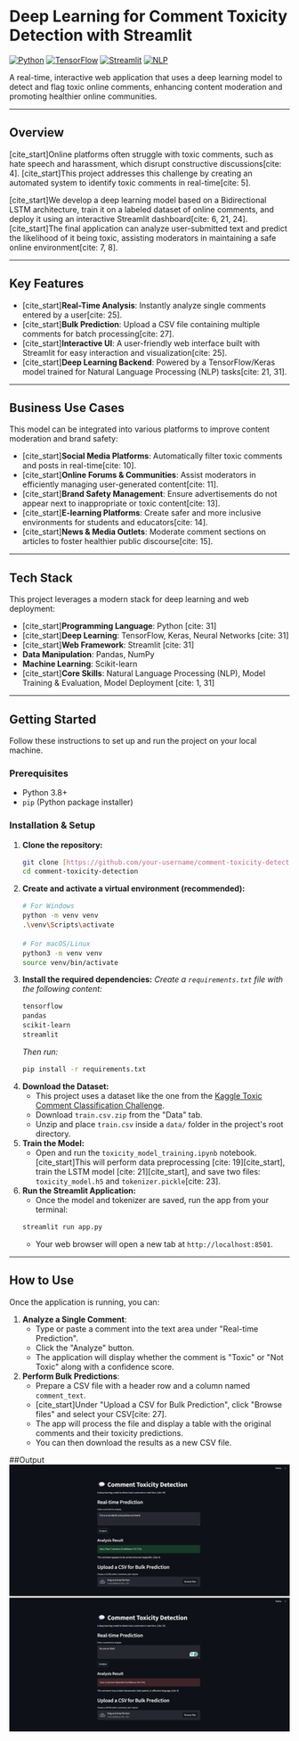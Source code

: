 # Deep Learning for Comment Toxicity Detection with Streamlit

[![Python](https://img.shields.io/badge/Python-3.9%2B-blue.svg)](https://www.python.org/downloads/) [![TensorFlow](https://img.shields.io/badge/TensorFlow-2.x-orange.svg)](https://www.tensorflow.org/) [![Streamlit](https://img.shields.io/badge/Streamlit-1.x-red.svg)](https://streamlit.io/) [![NLP](https://img.shields.io/badge/Domain-NLP-lightgrey.svg)]()

A real-time, interactive web application that uses a deep learning model to detect and flag toxic online comments, enhancing content moderation and promoting healthier online communities.

***

## Overview

[cite_start]Online platforms often struggle with toxic comments, such as hate speech and harassment, which disrupt constructive discussions[cite: 4]. [cite_start]This project addresses this challenge by creating an automated system to identify toxic comments in real-time[cite: 5].

[cite_start]We develop a deep learning model based on a Bidirectional LSTM architecture, train it on a labeled dataset of online comments, and deploy it using an interactive Streamlit dashboard[cite: 6, 21, 24]. [cite_start]The final application can analyze user-submitted text and predict the likelihood of it being toxic, assisting moderators in maintaining a safe online environment[cite: 7, 8].

***

## Key Features

* [cite_start]**Real-Time Analysis**: Instantly analyze single comments entered by a user[cite: 25].
* [cite_start]**Bulk Prediction**: Upload a CSV file containing multiple comments for batch processing[cite: 27].
* [cite_start]**Interactive UI**: A user-friendly web interface built with Streamlit for easy interaction and visualization[cite: 25].
* [cite_start]**Deep Learning Backend**: Powered by a TensorFlow/Keras model trained for Natural Language Processing (NLP) tasks[cite: 21, 31].

***

## Business Use Cases

This model can be integrated into various platforms to improve content moderation and brand safety:

* [cite_start]**Social Media Platforms**: Automatically filter toxic comments and posts in real-time[cite: 10].
* [cite_start]**Online Forums & Communities**: Assist moderators in efficiently managing user-generated content[cite: 11].
* [cite_start]**Brand Safety Management**: Ensure advertisements do not appear next to inappropriate or toxic content[cite: 13].
* [cite_start]**E-learning Platforms**: Create safer and more inclusive environments for students and educators[cite: 14].
* [cite_start]**News & Media Outlets**: Moderate comment sections on articles to foster healthier public discourse[cite: 15].

***

## Tech Stack

This project leverages a modern stack for deep learning and web deployment:

* [cite_start]**Programming Language**: Python [cite: 31]
* [cite_start]**Deep Learning**: TensorFlow, Keras, Neural Networks [cite: 31]
* [cite_start]**Web Framework**: Streamlit [cite: 31]
* **Data Manipulation**: Pandas, NumPy
* **Machine Learning**: Scikit-learn
* [cite_start]**Core Skills**: Natural Language Processing (NLP), Model Training & Evaluation, Model Deployment [cite: 1, 31]

***

## Getting Started

Follow these instructions to set up and run the project on your local machine.

### Prerequisites

* Python 3.8+
* `pip` (Python package installer)

### Installation & Setup

1.  **Clone the repository:**
    ```bash
    git clone [https://github.com/your-username/comment-toxicity-detection.git](https://github.com/your-username/comment-toxicity-detection.git)
    cd comment-toxicity-detection
    ```
2.  **Create and activate a virtual environment (recommended):**
    ```bash
    # For Windows
    python -m venv venv
    .\venv\Scripts\activate

    # For macOS/Linux
    python3 -m venv venv
    source venv/bin/activate
    ```
3.  **Install the required dependencies:**
    *Create a `requirements.txt` file with the following content:*
    ```txt
    tensorflow
    pandas
    scikit-learn
    streamlit
    ```
    *Then run:*
    ```bash
    pip install -r requirements.txt
    ```
4.  **Download the Dataset:**
    * This project uses a dataset like the one from the [Kaggle Toxic Comment Classification Challenge](https://www.kaggle.com/competitions/jigsaw-toxic-comment-classification-challenge/data).
    * Download `train.csv.zip` from the "Data" tab.
    * Unzip and place `train.csv` inside a `data/` folder in the project's root directory.
5.  **Train the Model:**
    * Open and run the `toxicity_model_training.ipynb` notebook. [cite_start]This will perform data preprocessing [cite: 19][cite_start], train the LSTM model [cite: 21][cite_start], and save two files: `toxicity_model.h5` and `tokenizer.pickle`[cite: 23].
6.  **Run the Streamlit Application:**
    * Once the model and tokenizer are saved, run the app from your terminal:
    ```bash
    streamlit run app.py
    ```
    * Your web browser will open a new tab at `http://localhost:8501`.

***

## How to Use

Once the application is running, you can:

1.  **Analyze a Single Comment**:
    * Type or paste a comment into the text area under "Real-time Prediction".
    * Click the "Analyze" button.
    * The application will display whether the comment is "Toxic" or "Not Toxic" along with a confidence score.
2.  **Perform Bulk Predictions**:
    * Prepare a CSV file with a header row and a column named `comment_text`.
    * [cite_start]Under "Upload a CSV for Bulk Prediction", click "Browse files" and select your CSV[cite: 27].
    * The app will process the file and display a table with the original comments and their toxicity predictions.
    * You can then download the results as a new CSV file.

##Output
![Output 1](output1.png)
![Output 2](output2.png)
